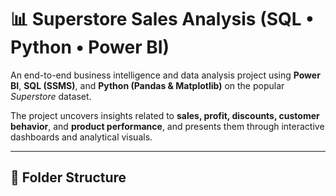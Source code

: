 # 📊 Superstore Sales Analysis (SQL • Python • Power BI)

An end-to-end business intelligence and data analysis project using **Power BI**, **SQL (SSMS)**, and **Python (Pandas & Matplotlib)** on the popular *Superstore* dataset.

The project uncovers insights related to **sales, profit, discounts, customer behavior**, and **product performance**, and presents them through interactive dashboards and analytical visuals.

---

## 📁 Folder Structure
